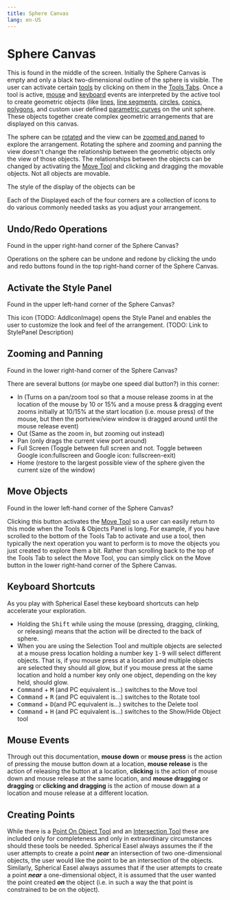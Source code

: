 ```yaml
---
title: Sphere Canvas
lang: en-US
---
```


# Sphere Canvas

This is found in the middle of the screen. Initially the Sphere Canvas is empty and only a black two-dimensional outline of the sphere is visible. The user can activate certain [tools](/tools/) by clicking on them in the [Tools Tabs](). Once a tool is active, [mouse](/userguide/#mouse-events) and [keyboard](/userguide/#keyboard-shortcuts) events are interpreted by the active tool to create geometric objects (like [lines](/tools/basic.html#line), [line segments](/tools/basic.html#line-segment), [circles](/tools/basic.html#circle), [conics](/tools/conic.html), [polygons](/tools/basic.html#polygon-too-hard), and custom user defined [parametric curves](/tools/advanced.html#parametric-curve-user-defined) on the unit sphere. These objects together create complex geometric arrangements that are displayed on this canvas.

The sphere can be [rotated](/tools/display.html#rotation) and the view can be [zoomed and paned](/userguide/#zooming-and-panning) to explore the arrangement. Rotating the sphere and zooming and panning the view doesn't change the relationship between the geometric objects only the view of those objects. The relationships between the objects can be changed by activating the [Move Tool](/tools/display.html#move) and clicking and dragging the movable objects. Not all objects are movable.

The style of the display of the objects can be

Each of the Displayed each of the four corners are a collection of icons to do various commonly needed tasks as you adjust your arrangement.

## Undo/Redo Operations

Found in the upper right-hand corner of the Sphere Canvas?

Operations on the sphere can be undone and redone by clicking the undo and redo buttons found in the top right-hand corner of the Sphere Canvas.

## Activate the Style Panel

Found in the upper left-hand corner of the Sphere Canvas?

This icon (TODO: AddIconImage) opens the Style Panel and enables the user to customize the look and feel of the arrangement. (TODO: Link to StylePanel Description)

## Zooming and Panning

Found in the lower right-hand corner of the Sphere Canvas?

There are several buttons (or maybe one speed dial button?) in this corner:

- In (Turns on a pan/zoom tool so that a mouse release zooms in at the location of the mouse by 10 or 15% and a mouse press & dragging event zooms initially at 10/15% at the start location (i.e. mouse press) of the mouse, but then the portview/view window is dragged around until the mouse release event)
- Out (Same as the zoom in, but zooming out instead)
- Pan (only drags the current view port around)
- Full Screen (Toggle between full screen and not. Toggle between Google icon:fullscreen and Google icon: fullscreen-exit)
- Home (restore to the largest possible view of the sphere given the current size of the window)

## Move Objects

Found in the lower left-hand corner of the Sphere Canvas?

Clicking this button activates the [Move Tool](/tools/display.html#move) so a user can easily return to this mode when the Tools & Objects Panel is long. For example, if you have scrolled to the bottom of the Tools Tab to activate and use a tool, then typically the next operation you want to perform is to move the objects you just created to explore them a bit. Rather than scrolling back to the top of the Tools Tab to select the Move Tool, you can simply click on the Move button in the lower right-hand corner of the Sphere Canvas.

## Keyboard Shortcuts

As you play with Spherical Easel these keyboard shortcuts can help accelerate your exploration.

- Holding the <kbd>Shift</kbd> while using the mouse (pressing, dragging, clinking, or releasing) means that the action will be directed to the back of sphere.
- When you are using the Selection Tool and multiple objects are selected at a mouse press location holding a number key <kbd>1-9</kbd> will select different objects. That is, if you mouse press at a location and multiple objects are selected they should all glow, but if you mouse press at the same location and hold a number key only one object, depending on the key held, should glow.
- <kbd>Command</kbd> + <kbd>M</kbd> (and PC equivalent is...) switches to the Move tool
- <kbd>Command</kbd> + <kbd>R</kbd> (and PC equivalent is...) switches to the Rotate tool
- <kbd>Command</kbd> + <kbd>D</kbd>(and PC equivalent is...) switches to the Delete tool
- <kbd>Command</kbd> + <kbd>H</kbd> (and PC equivalent is...) switches to the Show/Hide Object tool

## Mouse Events

Through out this documentation, **mouse down** or **mouse press** is the action of pressing the mouse button down at a location, **mouse release** is the action of releasing the button at a location, **clicking** is the action of mouse down and mouse release at the same location, and **mouse dragging** or **dragging** or **clicking and dragging** is the action of mouse down at a location and mouse release at a different location.

## Creating Points

While there is a [Point On Object Tool](/tools/construction.html#point-on-object) and an [Intersection Tool](/tools/construction.html#intersection) these are included only for completeness and only in extraordinary circumstances should these tools be needed. Spherical Easel always assumes the if the user attempts to create a point _**near**_ an intersection of two one-dimensional objects, the user would like the point to be an intersection of the objects. Similarly, Spherical Easel always assumes that if the user attempts to create a point _**near**_ a one-dimensional object, it is assumed that the user wanted the point created _**on**_ the object (i.e. in such a way the that point is constrained to be on the object).
